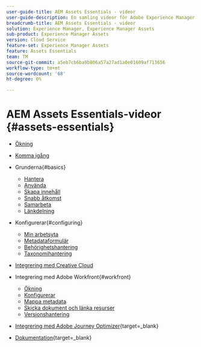 ```yaml
---
user-guide-title: AEM Assets Essentials - videor
user-guide-description: En samling videor för Adobe Experience Manager Assets Essentials.
breadcrumb-title: AEM Assets Essentials - videor
solution: Experience Manager, Experience Manager Assets
sub-product: Experience Manager Assets
version: Cloud Service
feature-set: Experience Manager Assets
feature: Assets Essentials
team: TM
source-git-commit: a5eb7cb6ba9b806a57a27ad1a0e01609af713656
workflow-type: tm+mt
source-wordcount: '68'
ht-degree: 0%

---
```



# AEM Assets Essentials-videor {#assets-essentials}

+ [Ökning](overview.md)

+ [Komma igång](./getting-started.md)

+ Grunderna{#basics}
   + [Hantera](basics/managing.md)
   + [Använda](basics/using.md)
   + [Skapa innehåll](basics/creating.md)
   + [Snabb åtkomst](basics/quick-access.md)
   + [Samarbeta](basics/collaborating.md)
   + [Länkdelning](basics/link-sharing.md)

+ Konfigurerar{#configuring}
   + [Min arbetsyta](configuring/my-workspace.md)
   + [Metadataformulär](configuring/metadata-forms.md)
   + [Behörighetshantering](configuring/permissions-management.md)
   + [Taxonomihantering](configuring/taxonomy-management.md)

+ [Integrering med Creative Cloud](integrations/creative-cloud.md)

+ Integrering med Adobe Workfront{#workfront}
   + [Ökning](./integrations/workfront/overview.md)
   + [Konfigurerar](./integrations/workfront/configure.md)
   + [Mappa metadata](./integrations/workfront/map-metadata.md)
   + [Skicka dokument och länka resurser](./integrations/workfront/link-send.md)
   + [Versionshantering](./integrations/workfront/versions.md)

+ [Integrering med Adobe Journey Optimizer](https://experienceleague.adobe.com/docs/journey-optimizer-learn/tutorials/create-messages/create-email-content-with-the-message-editor.html){target=_blank}

+ [Dokumentation](https://experienceleague.adobe.com/docs/experience-manager-assets-essentials/help/introduction.html){target=_blank}
